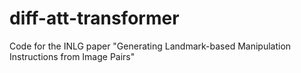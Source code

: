 # diff-att-transformer
Code for the INLG paper "Generating Landmark-based Manipulation Instructions from Image Pairs"
